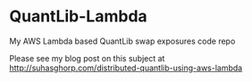 # QuantLib-Lambda
My AWS Lambda based QuantLib swap exposures code repo

Please see my blog post on this subject at http://suhasghorp.com/distributed-quantlib-using-aws-lambda
